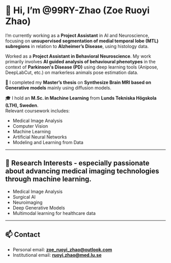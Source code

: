 # 👋 Hi, I’m @99RY-Zhao (Zoe Ruoyi Zhao)

I’m currently working as a **Project Assistant** in AI and Neuroscience, focusing on **unsupervised segmentation of medial temporal lobe (MTL) subregions** in relation to **Alzheimer’s Disease**, using histology data.

Worked as a **Project Assistant in Behavioral Neuroscience**. My work primarily involves **AI guided analysis of behavioural phenotypes** in the context of **Parkinson's Disease (PD)** using deep learning tools (Anipose, DeepLabCut, etc.) on markerless animals pose estimation data. 

🔬 I completed my **Master’s thesis** on **Synthesize Brain MRI based on Generative models** mainly using diffusion models.

🎓 I hold an **M.Sc. in Machine Learning** from **Lunds Tekniska Högskola (LTH), Sweden**.  
Relevant coursework includes:
- Medical Image Analysis  
- Computer Vision  
- Machine Learning  
- Artificial Neural Networks
- Modeling and Learning from Data

---

## 👀 Research Interests - especially passionate about advancing medical imaging technologies through machine learning.
- Medical Image Analysis  
- Surgical AI  
- Neuroimaging  
- Deep Generative Models  
- Multimodal learning for healthcare data 

---

## 📫 Contact

- Personal email: **zoe_ruoyi_zhao@outlook.com**  
- Institutional email: **ruoyi.zhao@med.lu.se**


<!---
99RY-Zhao/99RY-Zhao is a ✨ special ✨ repository because its `README.md` (this file) appears on your GitHub profile.
You can click the Preview link to take a look at your changes.
--->
